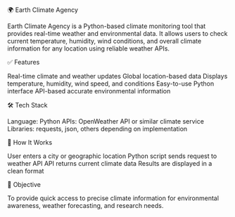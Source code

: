 🌍 Earth Climate Agency

Earth Climate Agency is a Python-based climate monitoring tool that provides real-time weather and environmental data. It allows users to check current temperature, humidity, wind conditions, and overall climate information for any location using reliable weather APIs.

✅ Features

Real-time climate and weather updates
Global location-based data
Displays temperature, humidity, wind speed, and conditions
Easy-to-use Python interface
API-based accurate environmental information

🛠️ Tech Stack

Language: Python
APIs: OpenWeather API or similar climate service
Libraries: requests, json, others depending on implementation

🚀 How It Works

User enters a city or geographic location
Python script sends request to weather API
API returns current climate data
Results are displayed in a clean format

🎯 Objective

To provide quick access to precise climate information for environmental awareness, weather forecasting, and research needs.
